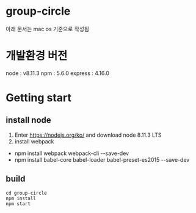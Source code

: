 # group-circle

아래 문서는 mac os 기준으로 작성됨

# 개발환경 버전

node : v8.11.3
npm : 5.6.0
express : 4.16.0

# Getting start

## install node

1. Enter https://nodejs.org/ko/ and download node 8.11.3 LTS
2. install webpack

- npm install webpack webpack-cli --save-dev
- npm install babel-core babel-loader babel-preset-es2015 --save-dev

## build

~~~shell
cd group-circle
npm install
npm start
~~~

